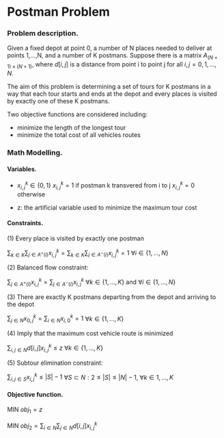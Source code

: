 # Postman Problem
### Problem description.

Given a fixed depot at point 0, a number of N places needed to deliver at points 1,...,N, and a number of K postmans. Suppose there is a matrix $A_{(N+1) \times (N+1)}$, where $d[i,j]$ is a distance from point i to point j for all $i,j = 0,1,...,N$. 

The aim of this problem is determining a set of tours for K postmans in a way that each tour starts and ends at the depot and every places is visited by exactly one of these K postmans. 

Two objective functions are considered including:

- minimize the length of the longest tour
- minimize the total cost of all vehicles routes

### Math Modelling.

#### Variables.
* $x_{i,j}^{k} \in \{0,1\}$
$x_{i,j}^{k} = 1$ if postman k transvered from i to j 
$x_{i,j}^{k} = 0$ otherwise

* z: the artificial variable used to minimize the maximum tour cost



#### Constraints.

(1) Every place is visited by exactly one postman 

$\sum_{k \in K} \sum_{j \in A^{+}(i)} x_{i,j}^{k} = \sum_{k \in K} \sum_{j \in A^{-}(i)} x_{i,j}^{k} = 1$ $\forall i \in \{1,...,N\}$

(2) Balanced flow constraint: 

$\sum_{j \in A^{+}(i)} x_{i,j}^{k} = \sum_{j \in A^{-}(i)} x_{i,j}^{k}$ $\forall k \in \{1,...,K\}$ and $\forall i \in \{1,...,N\}$

(3) There are exactly K postmans departing from the depot and arriving to the depot

$\sum_{j \in N} x_{0,j}^{k} = \sum_{i \in N} x_{i,0}^{k} = 1$ $\forall k \in \{1,...,K\}$ 

(4) Imply that the maximum cost vehicle route is minimized

$\sum_{i,j \in N} d[i,j] x_{i,j}^{k} \le z$ $\forall k \in \{1,...,K\}$

(5) Subtour elimination constraint: 

$\sum_{i,j \in S} x_{i,j}^{k} \le |S| - 1$ $\forall S \subset N: 2 \le |S| \le |N|-1$, $\forall k \in {1,...,K}$

#### Objective function.

MIN $obj_1 = z$

MIN $obj_2 = \sum_{i \in N} \sum_{j \in N} d[i,j]x_{i,j}^{k}$
